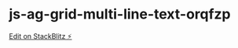 # js-ag-grid-multi-line-text-orqfzp

[Edit on StackBlitz ⚡️](https://stackblitz.com/edit/js-ag-grid-multi-line-text-orqfzp)